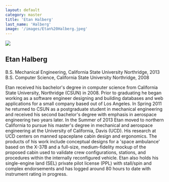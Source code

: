 ```yaml
---
layout: default
category: master
title: 'Etan Halberg'
last_name: 'Halberg'
image: '/images/Etan%20Halberg.jpeg'
---
```


<img src="{{ page.image }}">

<h2 class="team-title">Etan Halberg</h2>
<h4 class="team-position"></h4>
<p>B.S. Mechanical Engineering, California State University Northridge, 2013<br/>
B.S. Computer Science, California State University Northridge, 2008</p>
<p>Etan received his bachelor's degree in computer science from California State University, Northridge (CSUN) in 2008. Prior to graduating he began working as a software engineer designing and building databases and web applications for a small company based out of Los Angeles. In Spring 2011 he returned to CSUN as a postgraduate student in mechanical engineering and received his second bachelor's degree with emphasis in aerospace engineering two years later. In the Summer of 2013 Etan moved to northern California to pursue his master's degree in mechanical and aerospace engineering at the University of California, Davis (UCD). His research at UCD centers on manned spaceplane cabin design and ergonomics. The products of his work include conceptual designs for a 'space ambulance' based on the X-37B and a full-size, medium-fidelity mockup of the proposed cabin used to validate crew configurations, stations, and procedures within the internally reconfigured vehicle. Etan also holds his single-engine land (SEL) private pilot license (PPL) with stall/spin and complex endorsements and has logged around 80 hours to date with instrument rating in progress.</p>
<ul class="team-member-other-info"></ul>
